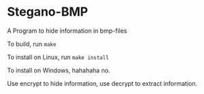 Stegano-BMP
===========

A Program to hide information in bmp-files

To build, run `make`

To install on Linux, run `make install`

To install on Windows, hahahaha no.

Use encrypt to hide information, use decrypt to extract information.
